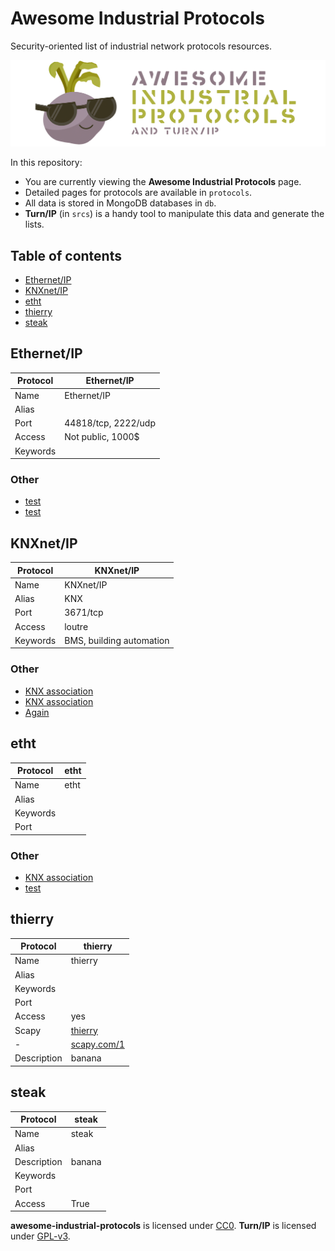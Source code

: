 # Awesome Industrial Protocols

Security-oriented list of industrial network protocols resources.

![Awesome Industrial Protocols](srcs/out/templates/logo-awesome-industrial-protocols.png)

In this repository:
* You are currently viewing the **Awesome Industrial Protocols** page.
* Detailed pages for protocols are available in `protocols`.
* All data is stored in MongoDB databases in `db`.
* **Turn/IP** (in `srcs`) is a handy tool to manipulate this data and generate
the lists.

## Table of contents

- [Ethernet/IP](#ethernetip)
- [KNXnet/IP](#knxnetip)
- [etht](#etht)
- [thierry](#thierry)
- [steak](#steak)



## Ethernet/IP
| Protocol | Ethernet/IP |
|---|---|
| Name | Ethernet/IP |
| Alias |  |
| Port | 44818/tcp, 2222/udp |
| Access | Not public, 1000$ |
| Keywords |  |
### Other
- [test](https://orange.com)
- [test](https://orange.com/1)


## KNXnet/IP
| Protocol | KNXnet/IP |
|---|---|
| Name | KNXnet/IP |
| Alias | KNX |
| Port | 3671/tcp |
| Access | loutre |
| Keywords | BMS, building automation |
### Other
- [KNX association](https://knx.org)
- [KNX association](https://knx.org/1)
- [Again](https://knx.org/2)


## etht
| Protocol | etht |
|---|---|
| Name | etht |
| Alias |  |
| Keywords |  |
| Port |  |
### Other
- [KNX association](https://knx.org)
- [test](https://www.orange.com)


## thierry
| Protocol | thierry |
|---|---|
| Name | thierry |
| Alias |  |
| Keywords |  |
| Port |  |
| Access | yes |
| Scapy | [thierry](https://scapy.com) |
| - | [scapy.com/1](https://scapy.com/1) |
| Description | banana |



## steak
| Protocol | steak |
|---|---|
| Name | steak |
| Alias |  |
| Description | banana |
| Keywords |  |
| Port |  |
| Access | True |


**awesome-industrial-protocols** is licensed under
[CC0](https://creativecommons.org/publicdomain/zero/1.0/). **Turn/IP** is
licensed under [GPL-v3](https://www.gnu.org/licenses/gpl-3.0.en.html).
